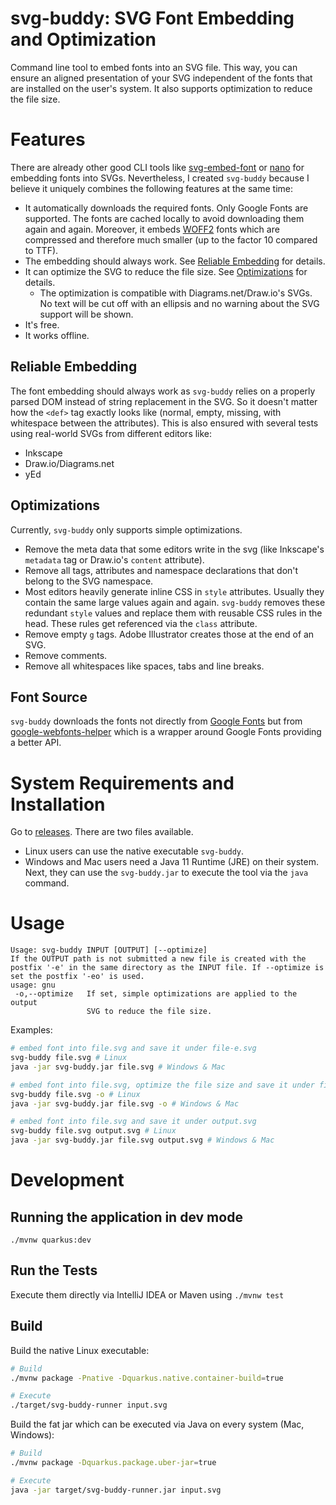 # svg-buddy: SVG Font Embedding and Optimization

Command line tool to embed fonts into an SVG file. This way, you can ensure an aligned presentation of your SVG independent of the fonts that are installed on the user's system. It also supports optimization to reduce the file size.

# Features

There are already other good CLI tools like [svg-embed-font](https://github.com/BTBurke/svg-embed-font) or [nano](https://www.npmjs.com/package/nanosvg) for embedding fonts into SVGs. Nevertheless, I created `svg-buddy` because I believe it uniquely combines the following features at the same time: 

- It automatically downloads the required fonts. Only Google Fonts are supported. The fonts are cached locally to avoid downloading them again and again. Moreover, it embeds [WOFF2](https://caniuse.com/#search=woff2) fonts which are compressed and therefore much smaller (up to the factor 10 compared to TTF). 
- The embedding should always work. See [Reliable Embedding](#reliable-embedding) for details.
- It can optimize the SVG to reduce the file size. See [Optimizations](#optimizations) for details.
    - The optimization is compatible with Diagrams.net/Draw.io's SVGs. No text will be cut off with an ellipsis and no warning about the SVG support will be shown. 
- It's free.
- It works offline.

## Reliable Embedding

The font embedding should always work as `svg-buddy` relies on a properly parsed DOM instead of string replacement in the SVG. So it doesn't matter how the `<def>` tag exactly looks like (normal, empty, missing, with whitespace between the attributes). This is also ensured with several tests using real-world SVGs from different editors like:
 
 - Inkscape
 - Draw.io/Diagrams.net
 - yEd

## Optimizations

Currently, `svg-buddy` only supports simple optimizations.

- Remove the meta data that some editors write in the svg (like Inkscape's `metadata` tag or Draw.io's `content` attribute).
- Remove all tags, attributes and namespace declarations that don't belong to the SVG namespace.
- Most editors heavily generate inline CSS in `style` attributes. Usually they contain the same large values again and again. `svg-buddy` removes these redundant `style` values and replace them with reusable CSS rules in the head. These rules get referenced via the `class` attribute. 
- Remove empty `g` tags. Adobe Illustrator creates those at the end of an SVG.
- Remove comments.
- Remove all whitespaces like spaces, tabs and line breaks.

## Font Source

`svg-buddy` downloads the fonts not directly from [Google Fonts](https://fonts.google.com/) but from [google-webfonts-helper](https://google-webfonts-helper.herokuapp.com/) which is a wrapper around Google Fonts providing a better API.

# System Requirements and Installation

Go to [releases](https://github.com/phauer/svg-buddy/releases). There are two files available.

- Linux users can use the native executable `svg-buddy`.
- Windows and Mac users need a Java 11 Runtime (JRE) on their system. Next, they can use the `svg-buddy.jar` to execute the tool via the `java` command.

# Usage

```
Usage: svg-buddy INPUT [OUTPUT] [--optimize]
If the OUTPUT path is not submitted a new file is created with the postfix '-e' in the same directory as the INPUT file. If --optimize is set the postfix '-eo' is used.
usage: gnu
 -o,--optimize   If set, simple optimizations are applied to the output
                 SVG to reduce the file size.
```

Examples:

```bash
# embed font into file.svg and save it under file-e.svg
svg-buddy file.svg # Linux
java -jar svg-buddy.jar file.svg # Windows & Mac

# embed font into file.svg, optimize the file size and save it under file-eo.svg
svg-buddy file.svg -o # Linux
java -jar svg-buddy.jar file.svg -o # Windows & Mac

# embed font into file.svg and save it under output.svg
svg-buddy file.svg output.svg # Linux
java -jar svg-buddy.jar file.svg output.svg # Windows & Mac
```

# Development

## Running the application in dev mode

```
./mvnw quarkus:dev
```

## Run the Tests

Execute them directly via IntelliJ IDEA or Maven using `./mvnw test`

## Build

Build the native Linux executable:

```bash
# Build
./mvnw package -Pnative -Dquarkus.native.container-build=true

# Execute
./target/svg-buddy-runner input.svg
```

Build the fat jar which can be executed via Java on every system (Mac, Windows):

```bash
# Build
./mvnw package -Dquarkus.package.uber-jar=true

# Execute
java -jar target/svg-buddy-runner.jar input.svg
```
